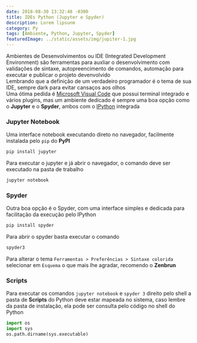 ```yaml
---
date: 2018-08-30 13:32:48 -0300
title: IDEs Python (Jupyter e Spyder)
description: Lorem lipsunm
category: Py
tags: [Ambiente, Python, Jupyter, Spyder]
featuredImage: ../static/assets/img/jupiter-1.jpg
---
```


Ambientes de Desenvolvimentos ou IDE (Integrated Development Environment) são ferramentas para auxliar o desenvolvimento com validações de sintaxe, autopreencimento de comandos, automação para executar e publicar o projeto devenvolvido  
Lembrando que a definição de um verdadeiro programador é o tema de sua IDE, sempre dark para evitar cansaços aos olhos  
Uma ótima pedida é [Microsoft Visual Code](https://code.visualstudio.com/) que possui terminal integrado e vários plugins, mas um ambiente dedicado é sempre uma boa opção como o **Jupyter** e o **Spyder**, ambos com o [IPython](https://ipython.org/) integrada

### Jupyter Notebook

Uma interface notebook executando direto no navegador, facilmente instalada pelo `pip` do **PyPI**

```bash
pip install jupyter
```

Para executar o jupyter e já abrir o navegador, o comando deve ser executado na pasta de trabalho

```bash
jupyter notebook
```

### Spyder

Outra boa opção é o Spyder, com uma interface simples e dedicada para facilitação da execução pelo IPython

```bash
pip install spyder
```

Para abrir o spyder basta executar o comando

```bash
spyder3
```

Para alterar o tema `Ferramentas > Preferências > Sintaxe colorida` selecionar em `Esquema` o que mais lhe agradar, recomendo o **Zenbrun**

### Scripts

Para executar os comandos `jupyter notebook` e `spyder 3` direito pelo shell a pasta de **Scripts** do Python deve estar mapeada no sistema, caso lembre da pasta de instalação, ela pode ser consulta pelo código no shell do Python

```python
import os
import sys
os.path.dirname(sys.executable)
```
